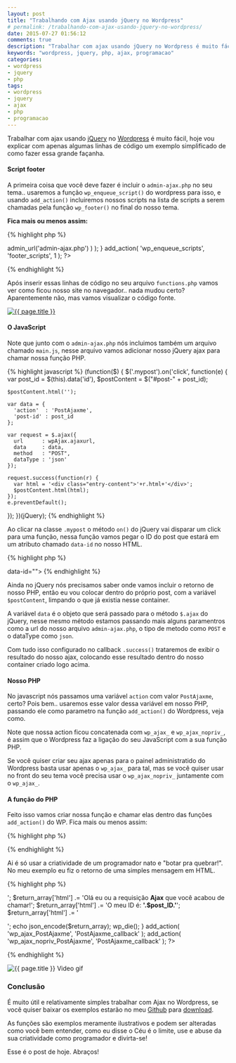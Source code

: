 ```yaml
---
layout: post
title: "Trabalhando com Ajax usando jQuery no Wordpress"
# permalink: /trabalhando-com-ajax-usando-jquery-no-wordpress/
date: 2015-07-27 01:56:12
comments: true
description: "Trabalhar com ajax usando jQuery no Wordpress é muito fácil"
keywords: "wordpress, jquery, php, ajax, programacao"
categories:
- wordpress
- jquery
- php
tags:
- wordpress
- jquery
- ajax
- php
- programacao
---
```


Trabalhar com ajax usando [jQuery](http://www.jquery.com) no [Wordpress](http://br.wordpress.org) é muito fácil, hoje vou explicar com apenas algumas linhas de código um exemplo simplificado de como fazer essa grande façanha.

#### Script footer

A primeira coisa que você deve fazer é incluir o `admin-ajax.php` no seu tema.. usaremos a função `wp_enqueue_script()` do wordpress para isso, e usando `add_action()` incluiremos nossos scripts na lista de scripts a serem chamadas pela função `wp_footer()` no final do nosso tema.

**Fica mais ou menos assim:**

{% highlight php %}
<?php
/*
 *  add Footer scripts
 */
function footer_scripts() {
  wp_enqueue_script( 'main', get_stylesheet_directory_uri() . '/js/main.js', array(), null, true );
  wp_localize_script( 'main', 'wpAjax', array( 'ajaxurl'=>admin_url('admin-ajax.php') ) );
}
add_action( 'wp_enqueue_scripts', 'footer_scripts', 1 );
?>
{% endhighlight %}

Após inserir essas linhas de código no seu arquivo `functions.php` vamos ver como ficou nosso site no navegador.. nada mudou certo? Aparentemente não, mas vamos visualizar o código fonte.

<a href="/assets/images/posts/2015/07/trabalhando-com-ajax-usando-jquery-no-wordpress-scripts-footer.png" class="swipebox" rel="gallery" title="{{ page.title }}">
  <img src="/assets/images/posts/2015/07/trabalhando-com-ajax-usando-jquery-no-wordpress-scripts-footer.png" alt="{{ page.title }}">
</a>

#### O JavaScript

Note que junto com o `admin-ajax.php` nós incluimos também um arquivo chamado `main.js`, nesse arquivo vamos adicionar nosso jQuery ajax para chamar nossa função PHP.

{% highlight javascript %}
(function($) {
  $('.mypost').on('click', function(e) {
    var post_id = $(this).data('id'),
        $postContent = $("#post-" + post_id);

    $postContent.html('');

    var data = {
      'action'  : 'PostAjaxme',
      'post-id' : post_id
    };

    var request = $.ajax({
      url      : wpAjax.ajaxurl,
      data     : data,
      method   : "POST",
      dataType : 'json'
    });

    request.success(function(r) {
      var html = '<div class="entry-content">'+r.html+'</div>';
      $postContent.html(html);
    });
    e.preventDefault();
  });
})(jQuery);
{% endhighlight %}

Ao clicar na classe `.mypost` o método `on()` do jQuery vai disparar um click para uma função, nessa função vamos pegar o ID do post que estará em um atributo chamado `data-id` no nosso HTML.

{% highlight php %}
<article id="post-<?php the_ID(); ?>" <?php post_class('mypost'); ?> data-id="<?php the_id() ?>">
{% endhighlight %}

Ainda no jQuery nós precisamos saber onde vamos incluir o retorno de nosso PHP, então eu vou colocar dentro do próprio post, com a variável `$postContent`, limpando o que já existia nesse container.

A variável `data` é o objeto que será passado para o método `$.ajax` do jQuery, nesse mesmo método estamos passando mais alguns paramentros como a url do nosso arquivo `admin-ajax.php`, o tipo de metodo como `POST` e o dataType como `json`.

Com tudo isso configurado no callback `.success()` trataremos de exibir o resultado do nosso ajax, colocando esse resultado dentro do nosso container criado logo acima.

#### Nosso PHP

No javascript nós passamos uma variável `action` com valor `PostAjaxme`, certo? Pois bem.. usaremos esse valor dessa variável em nosso PHP, passando ele como parametro na função `add_action()` do Wordpress, veja como.

<?php
add_action( 'wp_ajax_PostAjaxme', 'SUCA_FUNCAO_AQUI' );
add_action( 'wp_ajax_nopriv_PostAjaxme', 'SUCA_FUNCAO_AQUI' );
?>

Note que nossa action ficou concatenada com `wp_ajax_` e `wp_ajax_nopriv_`, é assim que o Wordpress faz a ligação do seu JavaScript com a sua função PHP.

Se você quiser criar seu ajax apenas para o painel administratido do Wordpress basta usar apenas o `wp_ajax_` para tal, mas se você quiser usar no front do seu tema você precisa usar o `wp_ajax_nopriv_` juntamente com o `wp_ajax_`.

#### A função do PHP

Feito isso vamos criar nossa função e chamar elas dentro das funções `add_action()` do WP. Fica mais ou menos assim:

{% highlight php %}
<?php
function PostAjaxme_callback() {
}
add_action( 'wp_ajax_PostAjaxme', 'PostAjaxme_callback' );
add_action( 'wp_ajax_nopriv_PostAjaxme', 'PostAjaxme_callback' );
?>
{% endhighlight %}

Ai é só usar a criatividade de um programador nato e "botar pra quebrar!". No meu exemplo eu fiz o retorno de uma simples mensagem em HTML.

{% highlight php %}
<?php
function PostAjaxme_callback() {
  $return_array = array();
  $post_ID = intval($_POST['post-id']);

  $return_array['html'] .= '<p>';
  $return_array['html'] .= 'Olá eu ou a requisição <b>Ajax</b> que você acabou de chamar!';
  $return_array['html'] .= 'O meu ID é: <b>'.$post_ID.'</b>';
  $return_array['html'] .= '</p>';

  echo json_encode($return_array);
  wp_die();
}
add_action( 'wp_ajax_PostAjaxme', 'PostAjaxme_callback' );
add_action( 'wp_ajax_nopriv_PostAjaxme', 'PostAjaxme_callback' );
?>
{% endhighlight %}

<img src="/assets/images/posts/2015/07/trabalhando-com-ajax-usando-jquery-no-wordpress-video-gif.gif" alt="{{ page.title }} Video gif">


### Conclusão

É muito útil e relativamente simples trabalhar com Ajax no Wordpress, se você quiser baixar os exemplos estarão no meu [Github](https://github.com/nandomoreirame/Trabalhando-com-Ajax-usando-jQuery-no-Wordpress) para [download](https://github.com/nandomoreirame/Trabalhando-com-Ajax-usando-jQuery-no-Wordpress/archive/master.zip).

As funções são exemplos meramente ilustrativos e podem ser alteradas como você bem entender, como eu disse o Céu é o limite, use e abuse da sua criatividade como programador e divirta-se!

Esse é o post de hoje. Abraços!
